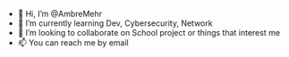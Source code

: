 - 👋 Hi, I’m @AmbreMehr
- 🌱 I’m currently learning Dev, Cybersecurity, Network
- 💞️ I’m looking to collaborate on School project or things that interest me
- 📫 You can reach me by email
